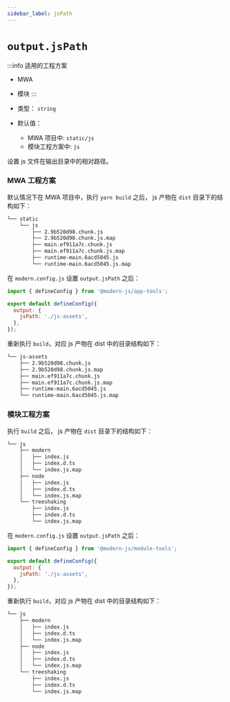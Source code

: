 ```yaml
---
sidebar_label: jsPath
---
```


# `output.jsPath`

:::info 适用的工程方案
* MWA
* 模块
:::

* 类型： `string`
* 默认值：
  - MWA 项目中: `static/js`
  - 模块工程方案中: `js`

设置 js 文件在输出目录中的相对路径。

### MWA 工程方案

默认情况下在 MWA 项目中，执行 `yarn build` 之后， js 产物在 `dist` 目录下的结构如下：

```bash
└── static
    └── js
        ├── 2.9b520d98.chunk.js
        ├── 2.9b520d98.chunk.js.map
        ├── main.ef911a7c.chunk.js
        ├── main.ef911a7c.chunk.js.map
        ├── runtime-main.6acd5045.js
        └── runtime-main.6acd5045.js.map
```

在 `modern.config.js` 设置 `output.jsPath` 之后：

```javascript title="modern.config.js"
import { defineConfig } from '@modern-js/app-tools';

export default defineConfig({
  output: {
    jsPath: './js-assets',
  },
});
```


重新执行 `build`，对应 js 产物在 dist 中的目录结构如下：

```bash
└── js-assets
    ├── 2.9b520d98.chunk.js
    ├── 2.9b520d98.chunk.js.map
    ├── main.ef911a7c.chunk.js
    ├── main.ef911a7c.chunk.js.map
    ├── runtime-main.6acd5045.js
    └── runtime-main.6acd5045.js.map
```

### 模块工程方案

执行 `build` 之后， js 产物在 `dist` 目录下的结构如下：

```bash
└── js
    ├── modern
    │   ├── index.js
    │   ├── index.d.ts
    │   └── index.js.map
    ├── node
    │   ├── index.js
    │   ├── index.d.ts
    │   └── index.js.map
    └── treeshaking
        ├── index.js
        ├── index.d.ts
        └── index.js.map
```

在 `modern.config.js` 设置 `output.jsPath` 之后：

```javascript title="modern.config.js"
import { defineConfig } from '@modern-js/module-tools';

export default defineConfig({
  output: {
    jsPath: './js-assets',
  },
});
```

重新执行 `build`，对应 js 产物在 dist 中的目录结构如下：

```bash
└── js
    ├── modern
    │   ├── index.js
    │   ├── index.d.ts
    │   └── index.js.map
    ├── node
    │   ├── index.js
    │   ├── index.d.ts
    │   └── index.js.map
    └── treeshaking
        ├── index.js
        ├── index.d.ts
        └── index.js.map
```

